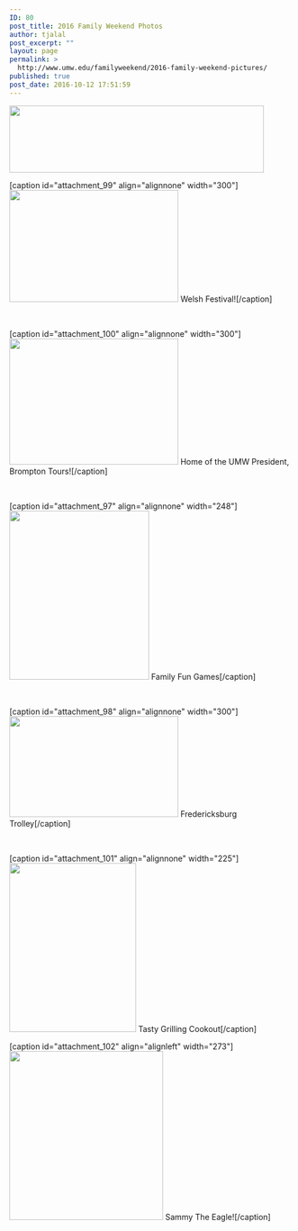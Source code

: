 ```yaml
---
ID: 80
post_title: 2016 Family Weekend Photos
author: tjalal
post_excerpt: ""
layout: page
permalink: >
  http://www.umw.edu/familyweekend/2016-family-weekend-pictures/
published: true
post_date: 2016-10-12 17:51:59
---
```

<a href="http://www.umw.edu/familyweekend/wp-content/uploads/sites/25/2015/08/Family-Weekend.jpeg"><img class=" wp-image-14 aligncenter" src="http://www.umw.edu/familyweekend/wp-content/uploads/sites/25/2015/08/Family-Weekend-300x79.jpeg" alt="" width="452" height="119" /></a>

[caption id="attachment_99" align="alignnone" width="300"]<a href="http://www.umw.edu/familyweekend/wp-content/uploads/sites/25/2016/10/FW3.jpg"><img class="wp-image-99 size-medium" src="http://www.umw.edu/familyweekend/wp-content/uploads/sites/25/2016/10/FW3-300x199.jpg" alt="" width="300" height="199" /></a> Welsh Festival![/caption]

&nbsp;

[caption id="attachment_100" align="alignnone" width="300"]<a href="http://www.umw.edu/familyweekend/wp-content/uploads/sites/25/2016/10/FW4.jpg"><img class="wp-image-100 size-medium" src="http://www.umw.edu/familyweekend/wp-content/uploads/sites/25/2016/10/FW4-300x224.jpg" alt="" width="300" height="224" /></a> Home of the UMW President, Brompton Tours![/caption]

&nbsp;

[caption id="attachment_97" align="alignnone" width="248"]<a href="http://www.umw.edu/familyweekend/wp-content/uploads/sites/25/2016/10/FW1.jpg"><img class="wp-image-97 size-medium" src="http://www.umw.edu/familyweekend/wp-content/uploads/sites/25/2016/10/FW1-248x300.jpg" alt="" width="248" height="300" /></a> Family Fun Games[/caption]

&nbsp;

[caption id="attachment_98" align="alignnone" width="300"]<a href="http://www.umw.edu/familyweekend/wp-content/uploads/sites/25/2016/10/FW2.jpg"><img class="size-medium wp-image-98" src="http://www.umw.edu/familyweekend/wp-content/uploads/sites/25/2016/10/FW2-300x179.jpg" alt="" width="300" height="179" /></a> Fredericksburg Trolley[/caption]

&nbsp;

[caption id="attachment_101" align="alignnone" width="225"]<a href="http://www.umw.edu/familyweekend/wp-content/uploads/sites/25/2016/10/FW6.jpg"><img class="wp-image-101 size-medium" src="http://www.umw.edu/familyweekend/wp-content/uploads/sites/25/2016/10/FW6-225x300.jpg" alt="" width="225" height="300" /></a> Tasty Grilling Cookout[/caption]

[caption id="attachment_102" align="alignleft" width="273"]<a href="http://www.umw.edu/familyweekend/wp-content/uploads/sites/25/2016/10/FW7.jpg"><img class="wp-image-102 size-medium" src="http://www.umw.edu/familyweekend/wp-content/uploads/sites/25/2016/10/FW7-273x300.jpg" alt="" width="273" height="300" /></a> Sammy The Eagle![/caption]

&nbsp;

<a href="http://www.umw.edu/familyweekend/wp-content/uploads/sites/25/2016/10/unspecified6.jpg">
</a>